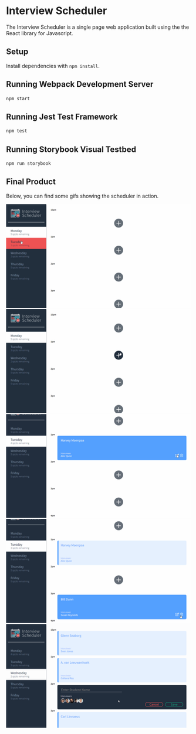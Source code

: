 # Interview Scheduler

The Interview Scheduler is a single page web application built using the the React library for Javascript.

## Setup

Install dependencies with `npm install`.

## Running Webpack Development Server

```sh
npm start
```

## Running Jest Test Framework

```sh
npm test
```

## Running Storybook Visual Testbed

```sh
npm run storybook
```

## Final Product

Below, you can find some gifs showing the scheduler in action.

![The interview scheduler](/Images/Browse.gif)
![Booking an interview](/Images/Addition.gif)
![Editing an existing interview](/Images/Edit.gif)
![Cancelling an interview](/Images/Deletion.gif)
![Sometime we make mistakes](/Images/Oops.gif)